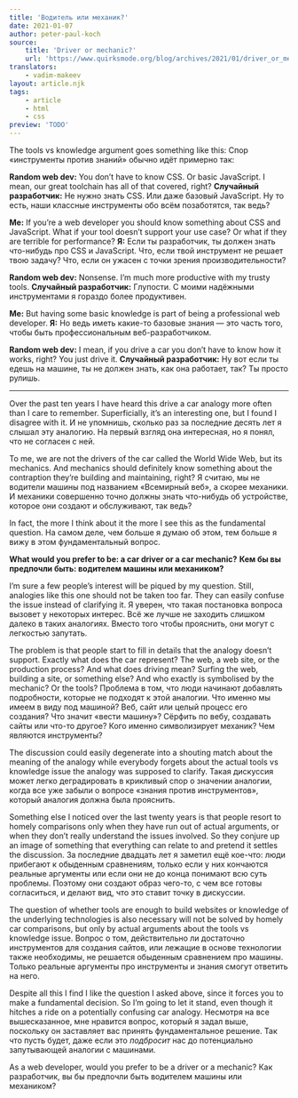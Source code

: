 ```yaml
---
title: 'Водитель или механик?'
date: 2021-01-07
author: peter-paul-koch
source:
    title: 'Driver or mechanic?'
    url: 'https://www.quirksmode.org/blog/archives/2021/01/driver_or_mecha.html'
translators:
    - vadim-makeev
layout: article.njk
tags:
    - article
    - html
    - css
preview: 'TODO'
---
```


The tools vs knowledge argument goes something like this:
Спор «инструменты против знаний» обычно идёт примерно так:

**Random web dev:** You don’t have to know CSS. Or basic JavaScript. I mean, our great toolchain has all of that covered, right?
**Случайный разработчик:** Не нужно знать CSS. Или даже базовый JavaScript. Ну то есть, наши классные инструменты обо всём позаботятся, так ведь?

**Me:** If you’re a web developer you should know something about CSS and JavaScript. What if your tool doesn’t support your use case? Or what if they are terrible for performance?
**Я:** Если ты разработчик, ты должен знать что-нибудь про CSS и JavaScript. Что, если твой инструмент не решает твою задачу? Что, если он ужасен с точки зрения производительности?

**Random web dev:** Nonsense. I’m much more productive with my trusty tools.
**Случайный разработчик:** Глупости. С моими надёжными инструментами я гораздо более продуктивен.

**Me:** But having some basic knowledge is part of being a professional web developer.
**Я:** Но ведь иметь какие-то базовые знания — это часть того, чтобы быть профессиональным веб-разработчиком.

**Random web dev:** I mean, if you drive a car you don’t have to know how it works, right? You just drive it.
**Случайный разработчик:** Ну вот если ты едешь на машине, ты не должен знать, как она работает, так? Ты просто рулишь.

* * *

Over the past ten years I have heard this drive a car analogy more often than I care to remember. Superficially, it’s an interesting one, but I found I disagree with it.
И не упомнишь, сколько раз за последние десять лет я слышал эту аналогию. На первый взгляд она интересная, но я понял, что не согласен с ней.

To me, we are not the drivers of the car called the World Wide Web, but its mechanics. And mechanics should definitely know something about the contraption they’re building and maintaining, right?
Я считаю, мы не водители машины под названием «Всемирный веб», а скорее механики. И механики совершенно точно должны знать что-нибудь об устройстве, которое они создают и обслуживают, так ведь?

In fact, the more I think about it the more I see this as the fundamental question.
На самом деле, чем больше я думаю об этом, тем больше я вижу в этом фундаментальный вопрос.

**What would you prefer to be: a car driver or a car mechanic?**
**Кем бы вы предпочли быть: водителем машины или механиком?**

I’m sure a few people’s interest will be piqued by my question. Still, analogies like this one should not be taken too far. They can easily confuse the issue instead of clarifying it.
Я уверен, что такая постановка вопроса вызовет у некоторых интерес. Всё же лучше не заходить слишком далеко в таких аналогиях. Вместо того чтобы прояснить, они могут с легкостью запутать.

The problem is that people start to fill in details that the analogy doesn’t support. Exactly what does the car represent? The web, a web site, or the production process? And what does driving mean? Surfing the web, building a site, or something else? And who exactly is symbolised by the mechanic? Or the tools?
Проблема в том, что люди начинают добавлять подробности, которые не подходят к этой аналогии. Что именно мы имеем в виду под машиной? Веб, сайт или целый процесс его создания? Что значит «вести машину»? Сёрфить по вебу, создавать сайты или что-то другое? Кого именно символизирует механик? Чем являются инструменты?

The discussion could easily degenerate into a shouting match about the meaning of the analogy while everybody forgets about the actual tools vs knowledge issue the analogy was supposed to clarify.
Такая дискуссия может легко деградировать в крикливый спор о значении аналогии, когда все уже забыли о вопросе «знания против инструментов», который аналогия должна была прояснить.

Something else I noticed over the last twenty years is that people resort to homely comparisons only when they have run out of actual arguments, or when they don’t really understand the issues involved. So they conjure up an image of something that everything can relate to and pretend it settles the discussion.
За последние двадцать лет я заметил ещё кое-что: люди прибегают к обыденным сравнениям, только если у них кончаются реальные аргументы или если они не до конца понимают всю суть проблемы. Поэтому они создают образ чего-то, с чем все готовы согласиться, и делают вид, что это ставит точку в дискуссии.

The question of whether tools are enough to build websites or knowledge of the underlying technologies is also necessary will not be solved by homely car comparisons, but only by actual arguments about the tools vs knowledge issue.
Вопрос о том, действительно ли достаточно инструментов для создания сайтов, или лежащие в основе технологии также необходимы, не решается обыденным сравнением про машины. Только реальные аргументы про инструменты и знания смогут ответить на него.

Despite all this I find I like the question I asked above, since it forces you to make a fundamental decision. So I’m going to let it stand, even though it hitches a ride on a potentially confusing car analogy.
Несмотря на все вышесказанное, мне нравится вопрос, который я задал выше, поскольку он заставляет вас принять фундаментальное решение. Так что пусть будет, даже если это _подбросит_ нас до потенциально запутывающей аналогии с машинами.

As a web developer, would you prefer to be a driver or a mechanic?
Как разработчик, вы бы предпочли быть водителем машины или механиком?
